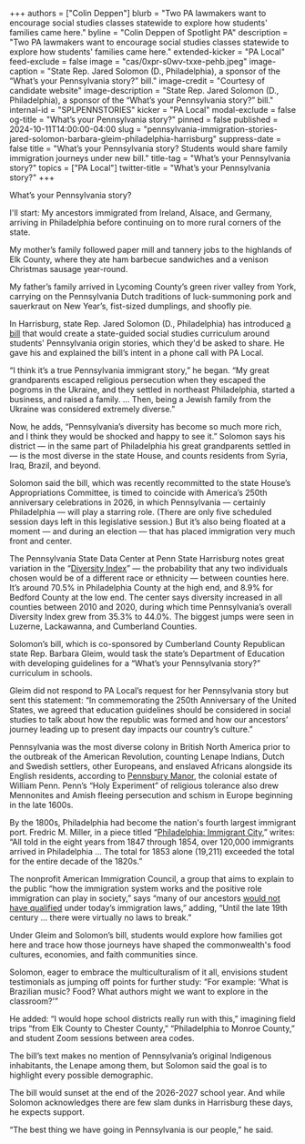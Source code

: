 +++
authors = ["Colin Deppen"]
blurb = "Two PA lawmakers want to encourage social studies classes statewide to explore how students' families came here."
byline = "Colin Deppen of Spotlight PA"
description = "Two PA lawmakers want to encourage social studies classes statewide to explore how students' families came here."
extended-kicker = "PA Local"
feed-exclude = false
image = "cas/0xpr-s0wv-txxe-pehb.jpeg"
image-caption = "State Rep. Jared Solomon (D., Philadelphia), a sponsor of the “What’s your Pennsylvania story?” bill."
image-credit = "Courtesy of candidate website"
image-description = "State Rep. Jared Solomon (D., Philadelphia), a sponsor of the “What’s your Pennsylvania story?” bill."
internal-id = "SPLPENNSTORIES"
kicker = "PA Local"
modal-exclude = false
og-title = "What’s your Pennsylvania story?"
pinned = false
published = 2024-10-11T14:00:00-04:00
slug = "pennsylvania-immigration-stories-jared-solomon-barbara-gleim-philadelphia-harrisburg"
suppress-date = false
title = "What’s your Pennsylvania story? Students would share family immigration journeys under new bill."
title-tag = "What’s your Pennsylvania story?"
topics = ["PA Local"]
twitter-title = "What’s your Pennsylvania story?"
+++

What’s your Pennsylvania story?

I&#39;ll start: My ancestors immigrated from Ireland, Alsace, and Germany, arriving in Philadelphia before continuing on to more rural corners of the state.

My mother’s family followed paper mill and tannery jobs to the highlands of Elk County, where they ate ham barbecue sandwiches and a venison Christmas sausage year-round.

My father’s family arrived in Lycoming County’s green river valley from York, carrying on the Pennsylvania Dutch traditions of luck-summoning pork and sauerkraut on New Year’s, fist-sized dumplings, and shoofly pie.

In Harrisburg, state Rep. Jared Solomon (D., Philadelphia) has introduced <a href="https://www.legis.state.pa.us/WU01/LI/CSM/2023/0/43208_36300.pdf?utm_source=ActiveCampaign&amp;utm_medium=email&amp;utm_content=What%20s%20your%20Pennsylvania%20story%3F&amp;utm_campaign=PA%20Local%2010%2004%2024">a bill</a> that would create a state-guided social studies curriculum around students&#39; Pennsylvania origin stories, which they&#39;d be asked to share. He gave his and explained the bill’s intent in a phone call with PA Local.

“I think it’s a true Pennsylvania immigrant story,” he began. “My great grandparents escaped religious persecution when they escaped the pogroms in the Ukraine, and they settled in northeast Philadelphia, started a business, and raised a family. … Then, being a Jewish family from the Ukraine was considered extremely diverse.”

Now, he adds, “Pennsylvania’s diversity has become so much more rich, and I think they would be shocked and happy to see it.” Solomon says his district — in the same part of Philadelphia his great grandparents settled in — is the most diverse in the state House, and counts residents from Syria, Iraq, Brazil, and beyond.

Solomon said the bill, which was recently recommitted to the state House’s Appropriations Committee, is timed to coincide with America’s 250th anniversary celebrations in 2026, in which Pennsylvania — certainly Philadelphia — will play a starring role. (There are only five scheduled session days left in this legislative session.) But it’s also being floated at a moment — and during an election — that has placed immigration very much front and center.

The Pennsylvania State Data Center at Penn State Harrisburg notes great variation in the “<a href="https://storymaps.arcgis.com/stories/dbf144954b9944b183d9aea072cb3b67?utm_source=ActiveCampaign&amp;utm_medium=email&amp;utm_content=What%20s%20your%20Pennsylvania%20story%3F&amp;utm_campaign=PA%20Local%2010%2004%2024">Diversity Index</a>” — the probability that any two individuals chosen would be of a different race or ethnicity — between counties here. It’s around 70.5% in Philadelphia County at the high end, and 8.9% for Bedford County at the low end. The center says diversity increased in all counties between 2010 and 2020, during which time Pennsylvania’s overall Diversity Index grew from 35.3% to 44.0%. The biggest jumps were seen in Luzerne, Lackawanna, and Cumberland Counties.

Solomon’s bill, which is co-sponsored by Cumberland County Republican state Rep. Barbara Gleim, would task the state’s Department of Education with developing guidelines for a “What’s your Pennsylvania story?” curriculum in schools.

Gleim did not respond to PA Local’s request for her Pennsylvania story but sent this statement: “In commemorating the 250th Anniversary of the United States, we agreed that education guidelines should be considered in social studies to talk about how the republic was formed and how our ancestors’ journey leading up to present day impacts our country’s culture.”

Pennsylvania was the most diverse colony in British North America prior to the outbreak of the American Revolution, counting Lenape Indians, Dutch and Swedish settlers, other Europeans, and enslaved Africans alongside its English residents, according to <a href="https://www.pennsburymanor.org/history/william-penn-and-american-history/">Pennsbury Manor</a>, the colonial estate of William Penn. Penn’s “Holy Experiment” of religious tolerance also drew Mennonites and Amish fleeing persecution and schism in Europe beginning in the late 1600s.

By the 1800s, Philadelphia had become the nation&#39;s fourth largest immigrant port. Fredric M. Miller, in a piece titled “<a href="https://www2.hsp.org/exhibits/Balch%20resources/phila_ellis_island.html">Philadelphia: Immigrant City</a>,” writes: “All told in the eight years from 1847 through 1854, over 120,000 immigrants arrived in Philadelphia … The total for 1853 alone (19,211) exceeded the total for the entire decade of the 1820s.”

The nonprofit American Immigration Council, a group that aims to explain to the public “how the immigration system works and the positive role immigration can play in society,” says “many of our ancestors <a href="https://www.americanimmigrationcouncil.org/sites/default/files/research/did_my_family_really_come_legally.pdf">would not have qualified</a> under today’s immigration laws,” adding, “Until the late 19th century … there were virtually no laws to break.”

Under Gleim and Solomon’s bill, students would explore how families got here and trace how those journeys have shaped the commonwealth&#39;s food cultures, economies, and faith communities since.

Solomon, eager to embrace the multiculturalism of it all, envisions student testimonials as jumping off points for further study: “For example: ‘What is Brazilian music? Food? What authors might we want to explore in the classroom?’”

He added: “I would hope school districts really run with this,” imagining field trips “from Elk County to Chester County,” “Philadelphia to Monroe County,” and student Zoom sessions between area codes.

The bill’s text makes no mention of Pennsylvania’s original Indigenous inhabitants, the Lenape among them, but Solomon said the goal is to highlight every possible demographic.

The bill would sunset at the end of the 2026-2027 school year. And while Solomon acknowledges there are few slam dunks in Harrisburg these days, he expects support.

“The best thing we have going in Pennsylvania is our people,” he said.

